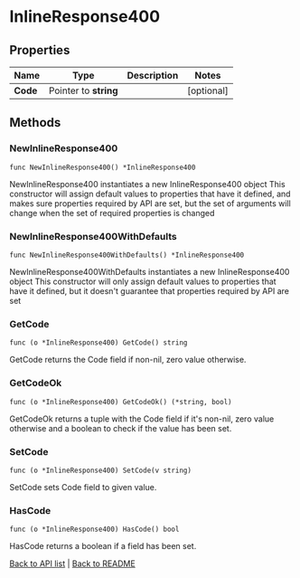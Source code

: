 # InlineResponse400

## Properties

Name | Type | Description | Notes
------------ | ------------- | ------------- | -------------
**Code** | Pointer to **string** |  | [optional] 

## Methods

### NewInlineResponse400

`func NewInlineResponse400() *InlineResponse400`

NewInlineResponse400 instantiates a new InlineResponse400 object
This constructor will assign default values to properties that have it defined,
and makes sure properties required by API are set, but the set of arguments
will change when the set of required properties is changed

### NewInlineResponse400WithDefaults

`func NewInlineResponse400WithDefaults() *InlineResponse400`

NewInlineResponse400WithDefaults instantiates a new InlineResponse400 object
This constructor will only assign default values to properties that have it defined,
but it doesn't guarantee that properties required by API are set

### GetCode

`func (o *InlineResponse400) GetCode() string`

GetCode returns the Code field if non-nil, zero value otherwise.

### GetCodeOk

`func (o *InlineResponse400) GetCodeOk() (*string, bool)`

GetCodeOk returns a tuple with the Code field if it's non-nil, zero value otherwise
and a boolean to check if the value has been set.

### SetCode

`func (o *InlineResponse400) SetCode(v string)`

SetCode sets Code field to given value.

### HasCode

`func (o *InlineResponse400) HasCode() bool`

HasCode returns a boolean if a field has been set.


[Back to API list](../README.md#documentation-for-api-endpoints) | [Back to README](../README.md)
